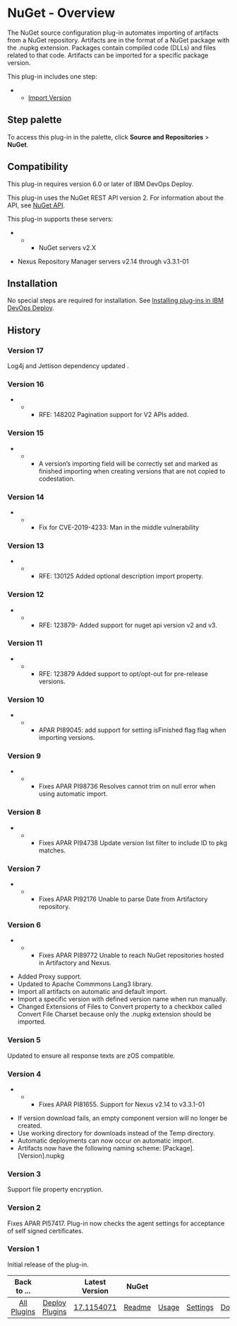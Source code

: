 
# NuGet - Overview

The NuGet source configuration plug-in automates importing of artifacts from a NuGet repository. Artifacts are in the format of a NuGet package with the .nupkg extension. Packages contain compiled code (DLLs) and files related to that code. Artifacts can be imported for a specific package version.

This plug-in includes one step:

* + [Import Version](#import_version)


## Step palette

To access this plug-in in the palette, click **Source and Repositories** > **NuGet**.

## Compatibility

This plug-in requires version 6.0 or later of IBM DevOps Deploy.

This plug-in uses the NuGet REST API version 2. For information about the API, see [NuGet API](https://docs.microsoft.com/en-us/nuget/api/overview).

This plug-in supports these servers:

* + - NuGet servers v2.X
- Nexus Repository Manager servers v2.14 through v3.3.1-01

## Installation

No special steps are required for installation. See [Installing plug-ins in IBM DevOps Deploy](https://community.ibm.com/community/user/wasdevops/blogs/laurel-dickson-bull1/2022/06/13/install-plugins "Installing plug-ins in IBM DevOps Deploy").

## History

### Version 17

Log4j and Jettison dependency updated .

### Version 16

* + - RFE: 148202 Pagination support for V2 APIs added.

### Version 15

* + - A version’s importing field will be correctly set and marked as finished importing when creating versions that are not copied to codestation.

### Version 14

* + - Fix for CVE-2019-4233: Man in the middle vulnerability

### Version 13

* + - RFE: 130125 Added optional description import property.

### Version 12

* + - RFE: 123879- Added support for nuget api version v2 and v3.

### Version 11

* + - RFE: 123879 Added support to opt/opt-out for pre-release versions.

### Version 10

* + - APAR PI89045: add support for setting isFinished flag flag when importing versions.

### Version 9

* + - Fixes APAR PI98736 Resolves cannot trim on null error when using automatic import.

### Version 8

* + - Fixes APAR PI94738 Update version list filter to include ID to pkg matches.

### Version 7

* + - Fixes APAR PI92176 Unable to parse Date from Artifactory repository.

### Version 6

* + - Fixes APAR PI89772 Unable to reach NuGet repositories hosted in Artifactory and Nexus.
- Added Proxy support.
- Updated to Apache Commmons Lang3 library.
- Import all artifacts on automatic and default import.
- Import a specific version with defined version name when run manually.
- Changed Extensions of Files to Convert property to a checkbox called Convert File Charset because only the .nupkg extension should be imported.

### Version 5

Updated to ensure all response texts are zOS compatible.

### Version 4

* + - Fixes APAR PI81655. Support for Nexus v2.14 to v3.3.1-01
- If version download fails, an empty component version will no longer be created.
- Use working directory for downloads instead of the Temp directory.
- Automatic deployments can now occur on automatic import.
- Artifacts now have the following naming scheme: [Package].[Version].nupkg

### Version 3

Support file property encryption.

### Version 2

Fixes APAR PI57417. Plug-in now checks the agent settings for acceptance of self signed certificates.

### Version 1

Initial release of the plug-in.


|Back to ...||Latest Version|NuGet ||||
| :---: | :---: | :---: | :---: | :---: | :---: | :---: |
|[All Plugins](../../index.md)|[Deploy Plugins](../README.md)|[17.1154071](https://raw.githubusercontent.com/UrbanCode/IBM-UCD-PLUGINS/main/files/nuget-source-config/ucd-nuget-source-config-17.1154071.zip)|[Readme](README.md)|[Usage](usage.md)|[Settings](settings.md)|[Downloads](downloads.md)|
